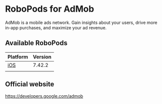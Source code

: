 # RoboPods for AdMob

AdMob is a mobile ads network. Gain insights about your users, drive more in-app purchases, and maximize your ad revenue.

## Available RoboPods

| Platform    | Version |
|-------------|---------|
| [iOS](ios/) | 7.42.2  |
|             |         |

## Official website

https://developers.google.com/admob